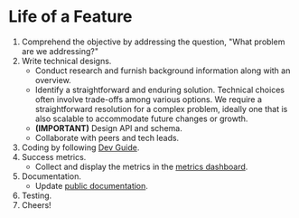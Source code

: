 # Life of a Feature

1. Comprehend the objective by addressing the question, "What problem are we addressing?"
1. Write technical designs.
   - Conduct research and furnish background information along with an overview.
   - Identify a straightforward and enduring solution. Technical choices often involve trade-offs among various options. We require a straightforward resolution for a complex problem, ideally one that is also scalable to accommodate future changes or growth.
   - **(IMPORTANT)** Design API and schema.
   - Collaborate with peers and tech leads.
1. Coding by following [Dev Guide](dev-guide.md).
1. Success metrics.
   - Collect and display the metrics in the [metrics dashboard](https://metric.secdb.khulnasoft.com/).
1. Documentation.
   - Update [public documentation](https://secdb.khulnasoft.com/docs).
1. Testing.
1. Cheers!
